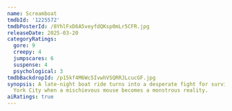 ```yaml
---
name: Screamboat
tmdbId: '1225572'
tmdbPosterId: /8YhlFxD6A5veyfdQKsp0mLr5CFR.jpg
releaseDate: 2025-03-20
categoryRatings:
  gore: 9
  creepy: 4
  jumpscares: 6
  suspense: 4
  psychological: 3
tmdbBackdropId: /p15kf4M6Wc5IvwhVSQRRJLcucGF.jpg
synopsis: A late-night boat ride turns into a desperate fight for survival in New
  York City when a mischievous mouse becomes a monstrous reality.
aiRatings: true
---
```


